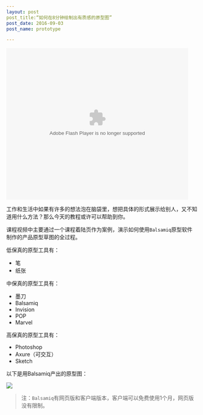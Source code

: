 ```yaml
---
layout: post
post_title:“如何在8分钟绘制出有质感的原型图”
post_date: 2016-09-03
post_name: prototype

---
```


<embed src="http://static.video.qq.com/TPout.swf?vid=b03294vb88h&auto=0" allowFullScreen="true" quality="high" width="480" height="400" align="middle" allowScriptAccess="always" type="application/x-shockwave-flash"></embed>

工作和生活中如果有许多的想法泡在脑袋里，想把具体的形式展示给别人，又不知道用什么方法？那么今天的教程或许可以帮助到你。

课程视频中主要通过一个课程着陆页作为案例，演示如何使用`Balsamiq`原型软件制作的产品原型草图的全过程。

低保真的原型工具有：
- 笔
- 纸张

中保真的原型工具有：
- 墨刀
- Balsamiq
- Invision
- POP
- Marvel

高保真的原型工具有：
- Photoshop
- Axure（可交互）
- Sketch


以下是用Balsamiq产出的原型图：

![](http://i4.piimg.com/567571/d988cddca6e41410.png)

> 注：`Balsamiq`有网页版和客户端版本，客户端可以免费使用1个月，网页版没有限制。​